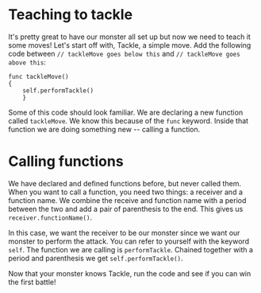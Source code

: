 Teaching to tackle
==================
It's pretty great to have our monster all set up but now we need to teach it some moves! Let's start off with, Tackle, a simple move. Add the following code between ```// tackleMove goes below this``` and ```// tackleMove goes above this```:

	func tackleMove()
	{
    	self.performTackle()
		}

Some of this code should look familiar. We are declaring a new function called ```tackleMove```. We know this because of the ```func``` keyword. Inside that function we are doing something new -- calling a function.

Calling functions
===============

We have declared and defined functions before, but never called them. When you want to call a function, you need two things: a receiver and a function name. We combine the receive and function name with a period between the two and add a pair of parenthesis to the end. This gives us ```receiver.functionName()```.

In this case, we want the receiver to be our monster since we want our monster to perform the attack. You can refer to yourself with the keyword ```self```. The function we are calling is ```performTackle```.  Chained together with a period and parenthesis we get ```self.performTackle()```.

Now that your monster knows Tackle, run the code and see if you can win the first battle!
